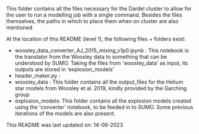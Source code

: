This folder contains all the files necessary for the Dardel cluster to allow for the user to run a modelling job with a single command.
Besides the files themselves, the paths in which to place them when on cluster are also mentioned 

At the location of this README (level 1), the following files + folders exist:

- woosley_data_converter_AJ_2015_mixing_v1p0.ipynb : This notebook is the translator from the Woosley data to something that can be understood by SUMO.
                                                     Taking the files from 'woosley_data' as input, its outputs are stored in 'explosion_models'
- header_maker.py :
- woosley_data : This folder contains all the output_files for the Helium star models from Woosley et al. 2019, kindly provided by the Garching group
- explosion_models: This folder contains all the explosion models created using the 'converter' notebook, to be feeded in to SUMO. 
                    Some previous iterations of the models are also present.

This README was last updated on: 14-06-2023
